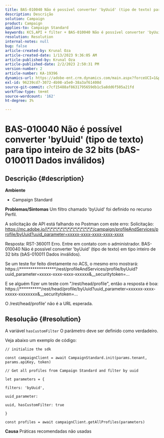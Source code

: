 ```yaml
---
title: BAS-010040 Não é possível converter 'byUuid' (tipo de texto) para tipo inteiro de 32 bits (bAS-010011 Dados inválidos)
description: Descrição
solution: Campaign
product: Campaign
applies-to: Campaign Standard
keywords: KCS,API + filter + BAS-010040 Não é possível converter 'byUuid' (tipo de texto) em tipo inteiro de 32 bits (bAS-010011 Dados inválidos)
resolution: Resolution
internal-notes: null
bug: false
article-created-by: Krunal Oza
article-created-date: 1/13/2023 9:36:05 AM
article-published-by: Krunal Oza
article-published-date: 2/2/2023 2:50:31 PM
version-number: 2
article-number: KA-19396
dynamics-url: https://adobe-ent.crm.dynamics.com/main.aspx?forceUCI=1&pagetype=entityrecord&etn=knowledgearticle&id=540924b2-2593-ed11-aad1-6045bd006793
exl-id: 96239cd7-3072-4b98-a5e0-38a3af61400d
source-git-commit: c7cf15488af8631795659db1c5a8dd6f505a21fd
workflow-type: tm+mt
source-wordcount: '162'
ht-degree: 3%

---
```


# BAS-010040 Não é possível converter &#39;byUuid&#39; (tipo de texto) para tipo inteiro de 32 bits (bAS-010011 Dados inválidos)

## Descrição {#description}

<b>Ambiente</b>
- Campaign Standard



<b>Problemas/Sintomas</b>
Um filtro chamado &#39;byUuid&#39; foi definido no recurso Perfil.

A solicitação de API está falhando no Postman com este erro: Solicitação: https://mc.adobe.io/\*\*\*\*\*\*\*\*\*\*\*\*\*\*/campaign/profileAndServices/profile/byUuid?uuid_parameter=xxxxx-xxxx-xxxx-xxxx-xxxx

Resposta: RST-360011 Erro. Entre em contato com o administrador.
BAS-010040 Não é possível converter &#39;byUuid&#39; (tipo de texto) em tipo inteiro de 32 bits (bAS-010011 Dados inválidos).

Se um teste for feito diretamente no ACS, o mesmo erro mostrará: https://\*\*\*\*\*\*\*\*\*\*\*\*\*\*\*\*\*/rest/profileAndServices/profile/byUuid?uuid_parameter=xxxxx-xxxx-xxxx-xxxxxx&amp;__securitytoken=...

E se alguém fizer um teste com &quot;/rest/head/profile&quot;, então a resposta é boa: https://\*\*\*\*\*\*\*\*\*\*/rest/head/profile/byUuid?uuid_parameter=xxxxxx-xxxx-xxxxx-xxxxxxxx&amp;__securitytoken=...

O /rest/head/profile&#39; não é a URL esperada.


## Resolução {#resolution}


A variável `hasCustomFilter` O parâmetro deve ser definido como verdadeiro.

Veja abaixo um exemplo de código:




```
// initialize the sdk
```




`const campaignClient = await CampaignStandard.init(params.tenant, params.apiKey, token)`

`// Get all profiles from Campaign Standard and filter by uuid`

`let parameters = {`

`filters: 'byUuid',`

`uuid_parameter:`

`uuid, hasCustomFilter: true`

`}`

`const profiles = await campaignClient.getAllProfiles(parameters)`


<b>Causa</b>
Práticas recomendadas não usadas
